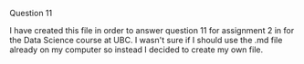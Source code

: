 Question 11

I have created this file in order to answer question 11 for assignment 2 in for the Data Science course at UBC.
I wasn't sure if I should use the .md file already on my computer so instead I decided to create my own file. 
